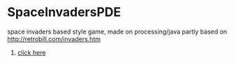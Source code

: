 # SpaceInvadersPDE
space invaders based style game, made on processing/java 
partly based on http://retrobill.com/invaders.htm

1. [click here](https://aferriss.github.io/SpaceInvadersPDE/OnlineSpaceInvaders/index.html)
